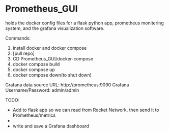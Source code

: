 # Prometheus_GUI
holds the docker config files for a flask python app, prometheus monitering system, and the grafana visualization software.

Commands:
 1. install docker and docker compose
 2. [pull repo]
 3. CD Prometheus_GUI/docker-compose
 4. docker compose build
 5. docker compose up 
 6. docker compose down(to shut down)


Grafana data source URL: http://prometheus:9090
Grafana Username/Password: admin/admin

TODO:
- Add to flask app so we can read from Rocket Network, then send it to Prometheus/metrics
- 
- write and save a Grafana dashboard
